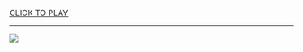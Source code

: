 
<a href="https://premium76.site?title=unblocked_games_77_at_school&ref=13M">CLICK TO PLAY</a></h3>
<hr>

<a href="https://premium76.site?title=unblocked_games_77_at_school&ref=13M"><img src="https://clearcache.store/games.png"></a>


